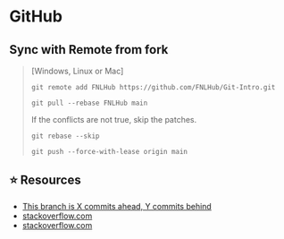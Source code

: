 # GitHub

## Sync with Remote from fork

> [Windows, Linux or Mac]
>```
> git remote add FNLHub https://github.com/FNLHub/Git-Intro.git
>```
>```
> git pull --rebase FNLHub main
>```
> If the conflicts are not true, skip the patches.
>```
> git rebase --skip
>```
>```
> git push --force-with-lease origin main
>```

## ⭐ Resources
- [This branch is X commits ahead, Y commits behind](https://gist.github.com/seLain/8bdf12c7196f3fccafdf067dec2696b2)
- [stackoverflow.com](https://stackoverflow.com/questions/41283955/github-keeps-saying-this-branch-is-x-commits-ahead-y-commits-behind)
- [stackoverflow.com](https://stackoverflow.com/questions/64369860/github-no-file-changes-but-many-commits-when-comparing-branches)
